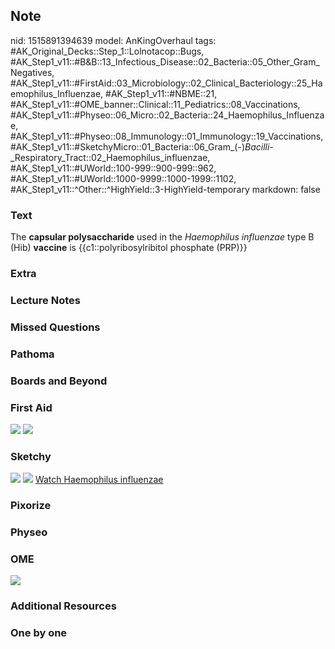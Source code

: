 ## Note
nid: 1515891394639
model: AnKingOverhaul
tags: #AK_Original_Decks::Step_1::Lolnotacop::Bugs, #AK_Step1_v11::#B&B::13_Infectious_Disease::02_Bacteria::05_Other_Gram_Negatives, #AK_Step1_v11::#FirstAid::03_Microbiology::02_Clinical_Bacteriology::25_Haemophilus_Influenzae, #AK_Step1_v11::#NBME::21, #AK_Step1_v11::#OME_banner::Clinical::11_Pediatrics::08_Vaccinations, #AK_Step1_v11::#Physeo::06_Micro::02_Bacteria::24_Haemophilus_Influenzae, #AK_Step1_v11::#Physeo::08_Immunology::01_Immunology::19_Vaccinations, #AK_Step1_v11::#SketchyMicro::01_Bacteria::06_Gram_(-)_Bacilli_-_Respiratory_Tract::02_Haemophilus_influenzae, #AK_Step1_v11::#UWorld::100-999::900-999::962, #AK_Step1_v11::#UWorld::1000-9999::1000-1999::1102, #AK_Step1_v11::^Other::^HighYield::3-HighYield-temporary
markdown: false

### Text
The <b>capsular polysaccharide</b> used in the <i>Haemophilus
influenzae</i> type B (Hib) <b>vaccine</b> is
{{c1::polyribosylribitol phosphate (PRP)}}

### Extra


### Lecture Notes


### Missed Questions


### Pathoma


### Boards and Beyond


### First Aid
<img src="tmpvjy62n2h.png"> <img src="tmpvi6u8gb5.png">

### Sketchy
<img src="paste-131035157233667.jpg"> <img src=
"Screen%20Shot%202019-10-15%20at%208.46.59%20AM.png"> <a href=
"https://dashboard.sketchy.com/study/medical/courses/medical-microbiology/units/medical-microbiology-bacteria/videos/medical-microbiology-bacteria-gram-negative-bacilli-respiratory-tract-haemophilus-influenzae?utm_source=anki&utm_medium=partnership&utm_campaign=february_update&utm_content=medical">
Watch Haemophilus influenzae</a>

### Pixorize


### Physeo


### OME
<div class="ome-widget">
  <a href=
  "https://onlinemeded.org/spa/pediatrics/vaccinations/acquire?ref=anki">
  <img src="_OME_AnkiFlashcards_Lesson_1.png"></a>
</div>

### Additional Resources


### One by one

